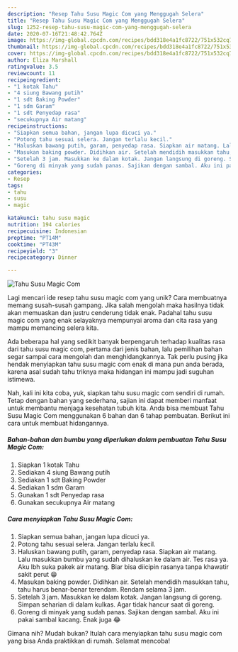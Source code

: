 ```yaml
---
description: "Resep Tahu Susu Magic Com yang Menggugah Selera"
title: "Resep Tahu Susu Magic Com yang Menggugah Selera"
slug: 1252-resep-tahu-susu-magic-com-yang-menggugah-selera
date: 2020-07-16T21:48:42.764Z
image: https://img-global.cpcdn.com/recipes/bdd318e4a1fc8722/751x532cq70/tahu-susu-magic-com-foto-resep-utama.jpg
thumbnail: https://img-global.cpcdn.com/recipes/bdd318e4a1fc8722/751x532cq70/tahu-susu-magic-com-foto-resep-utama.jpg
cover: https://img-global.cpcdn.com/recipes/bdd318e4a1fc8722/751x532cq70/tahu-susu-magic-com-foto-resep-utama.jpg
author: Eliza Marshall
ratingvalue: 3.5
reviewcount: 11
recipeingredient:
- "1 kotak Tahu"
- "4 siung Bawang putih"
- "1 sdt Baking Powder"
- "1 sdm Garam"
- "1 sdt Penyedap rasa"
- "secukupnya Air matang"
recipeinstructions:
- "Siapkan semua bahan, jangan lupa dicuci ya."
- "Potong tahu sesuai selera. Jangan terlalu kecil."
- "Haluskan bawang putih, garam, penyedap rasa. Siapkan air matang. Lalu masukkan bumbu yang sudah dihaluskan ke dalam air. Tes rasa ya. Aku lbh suka pakek air matang. Biar bisa diicipin rasanya tanpa khawatir sakit perut 😁"
- "Masukan baking powder. Didihkan air. Setelah mendidih masukkan tahu, tahu harus benar-benar terendam. Rendam selama 3 jam."
- "Setelah 3 jam. Masukkan ke dalam kotak. Jangan langsung di goreng. Simpan seharian di dalam kulkas. Agar tidak hancur saat di goreng."
- "Goreng di minyak yang sudah panas. Sajikan dengan sambal. Aku ini pakai sambal kacang. Enak juga 😂"
categories:
- Resep
tags:
- tahu
- susu
- magic

katakunci: tahu susu magic 
nutrition: 194 calories
recipecuisine: Indonesian
preptime: "PT14M"
cooktime: "PT43M"
recipeyield: "3"
recipecategory: Dinner

---
```



![Tahu Susu Magic Com](https://img-global.cpcdn.com/recipes/bdd318e4a1fc8722/751x532cq70/tahu-susu-magic-com-foto-resep-utama.jpg)

Lagi mencari ide resep tahu susu magic com yang unik? Cara membuatnya memang susah-susah gampang. Jika salah mengolah maka hasilnya tidak akan memuaskan dan justru cenderung tidak enak. Padahal tahu susu magic com yang enak selayaknya mempunyai aroma dan cita rasa yang mampu memancing selera kita.



Ada beberapa hal yang sedikit banyak berpengaruh terhadap kualitas rasa dari tahu susu magic com, pertama dari jenis bahan, lalu pemilihan bahan segar sampai cara mengolah dan menghidangkannya. Tak perlu pusing jika hendak menyiapkan tahu susu magic com enak di mana pun anda berada, karena asal sudah tahu triknya maka hidangan ini mampu jadi suguhan istimewa.


Nah, kali ini kita coba, yuk, siapkan tahu susu magic com sendiri di rumah. Tetap dengan bahan yang sederhana, sajian ini dapat memberi manfaat untuk membantu menjaga kesehatan tubuh kita. Anda bisa membuat Tahu Susu Magic Com menggunakan 6 bahan dan 6 tahap pembuatan. Berikut ini cara untuk membuat hidangannya.

<!--inarticleads1-->

##### Bahan-bahan dan bumbu yang diperlukan dalam pembuatan Tahu Susu Magic Com:

1. Siapkan 1 kotak Tahu
1. Sediakan 4 siung Bawang putih
1. Sediakan 1 sdt Baking Powder
1. Sediakan 1 sdm Garam
1. Gunakan 1 sdt Penyedap rasa
1. Gunakan secukupnya Air matang




<!--inarticleads2-->

##### Cara menyiapkan Tahu Susu Magic Com:

1. Siapkan semua bahan, jangan lupa dicuci ya.
1. Potong tahu sesuai selera. Jangan terlalu kecil.
1. Haluskan bawang putih, garam, penyedap rasa. Siapkan air matang. Lalu masukkan bumbu yang sudah dihaluskan ke dalam air. Tes rasa ya. Aku lbh suka pakek air matang. Biar bisa diicipin rasanya tanpa khawatir sakit perut 😁
1. Masukan baking powder. Didihkan air. Setelah mendidih masukkan tahu, tahu harus benar-benar terendam. Rendam selama 3 jam.
1. Setelah 3 jam. Masukkan ke dalam kotak. Jangan langsung di goreng. Simpan seharian di dalam kulkas. Agar tidak hancur saat di goreng.
1. Goreng di minyak yang sudah panas. Sajikan dengan sambal. Aku ini pakai sambal kacang. Enak juga 😂




Gimana nih? Mudah bukan? Itulah cara menyiapkan tahu susu magic com yang bisa Anda praktikkan di rumah. Selamat mencoba!
